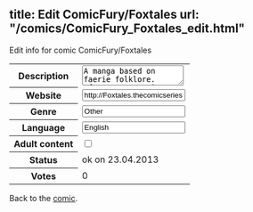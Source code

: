 title: Edit ComicFury/Foxtales
url: "/comics/ComicFury_Foxtales_edit.html"
---
Edit info for comic ComicFury/Foxtales

<form name="comic" action="http://gaepostmail.appengine.com/comic" name="post">
<table class="comicinfo">
<tr>
<th>Description</th><td><textarea name="description">A manga based on faerie folklore. After encountering a man who can change into a fox, a girl finds herself mixed up in a world of faeries and mythical creatures.</textarea></td>
</tr>
<tr>
<th>Website</th><td><input type="text" name="url" value="http://Foxtales.thecomicseries.com/"/></td>
</tr>
<tr>
<th>Genre</th><td><input type="text" name="genre" value="Other"/></td>
</tr>
<tr>
<th>Language</th><td><input type="text" name="language" value="English"/></td>
</tr>
<tr>
<th>Adult content</th><td><input type="checkbox" name="adult" value="adult" /></td>
</tr>
<tr>
<th>Status</th><td>ok on 23.04.2013</td>
</tr>
<tr>
<th>Votes</th><td>0</div></td>
</tr>
</table>
</form>

Back to the [comic](/comics/ComicFury_Foxtales.html).

